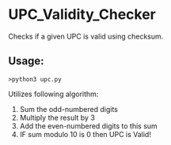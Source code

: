# UPC_Validity_Checker


Checks if a given UPC is valid using checksum.

## Usage:


```>python3 upc.py```


Utilizes following algorithm:
1) Sum the odd-numbered digits 
2) Multiply the result by 3
3) Add the even-numbered digits to this sum
4) IF sum modulo 10 is 0 then UPC is Valid!

